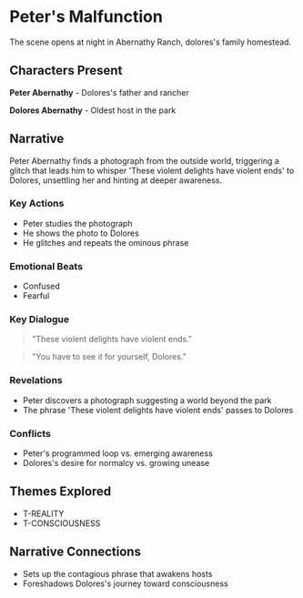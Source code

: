 # Peter's Malfunction

The scene opens at night in Abernathy Ranch, dolores's family homestead.

## Characters Present

**Peter Abernathy** - Dolores's father and rancher

**Dolores Abernathy** - Oldest host in the park

## Narrative

Peter Abernathy finds a photograph from the outside world, triggering a glitch that leads him to whisper 'These violent delights have violent ends' to Dolores, unsettling her and hinting at deeper awareness.

### Key Actions

- Peter studies the photograph
- He shows the photo to Dolores
- He glitches and repeats the ominous phrase

### Emotional Beats

- Confused
- Fearful

### Key Dialogue

> "These violent delights have violent ends."

> "You have to see it for yourself, Dolores."

### Revelations

- Peter discovers a photograph suggesting a world beyond the park
- The phrase 'These violent delights have violent ends' passes to Dolores

### Conflicts

- Peter's programmed loop vs. emerging awareness
- Dolores's desire for normalcy vs. growing unease

## Themes Explored

- T-REALITY
- T-CONSCIOUSNESS

## Narrative Connections

- Sets up the contagious phrase that awakens hosts
- Foreshadows Dolores's journey toward consciousness

